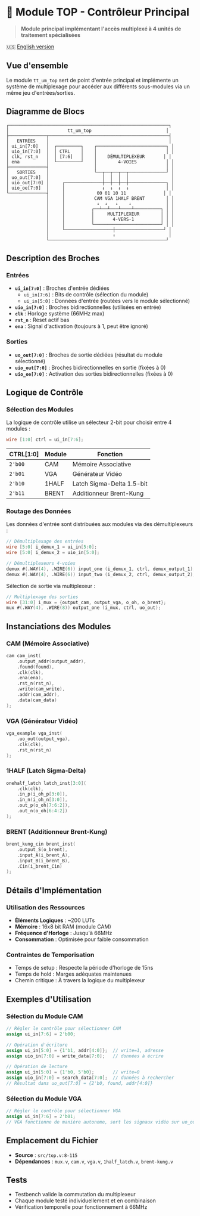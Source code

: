 # 🔀 Module TOP - Contrôleur Principal

> **Module principal implémentant l'accès multiplexé à 4 unités de traitement spécialisées**

🇺🇸 [English version](top.md)

## Vue d'ensemble

Le module `tt_um_top` sert de point d'entrée principal et implémente un système de multiplexage pour accéder aux différents sous-modules via un même jeu d'entrées/sorties.

## Diagramme de Blocs

```
┌────────────────────────────────────────────────────────────┐
│                      tt_um_top                            │
├──────────────┬─────────────────────────────────────────────┤
│   ENTRÉES    │                                             │
│ ui_in[7:0]   │  ┌─────────┐    ┌──────────────────────────┐ │
│ uio_in[7:0]  │  │ CTRL    │    │                          │ │
│ clk, rst_n   │  │ [7:6]   │    │    DÉMULTIPLEXEUR       │ │
│ ena          │  └─────────┘    │        4-VOIES           │ │
├──────────────┤                 │                          │ │
│   SORTIES    │                 └──┬──┬──┬──┬──────────────┘ │
│ uo_out[7:0]  │                    │  │  │  │                │
│ uio_out[7:0] │     ┌──────────────┼──┼──┼──┼──────────────┐ │
│ uio_oe[7:0]  │     │              ↓  ↓  ↓  ↓              │ │
└──────────────┤     │            00 01 10 11              │ │
               │     │           CAM VGA 1HALF BRENT        │ │
               │     │            ↓  ↓   ↓    ↓             │ │
               │     │          ┌──┴──┴───┴────┴──────────┐ │ │
               │     │          │     MULTIPLEXEUR        │ │ │
               │     │          │       4-VERS-1          │ │ │
               │     │          └─────────────────────────┘ │ │
               │     └──────────────────┼──────────────────┘ │
               │                        ↓                    │
               └────────────────────────────────────────────┘
```

## Description des Broches

### Entrées
- **`ui_in[7:0]`** : Broches d'entrée dédiées
  - `ui_in[7:6]` : Bits de contrôle (sélection du module)
  - `ui_in[5:0]` : Données d'entrée (routées vers le module sélectionné)
- **`uio_in[7:0]`** : Broches bidirectionnelles (utilisées en entrée)
- **`clk`** : Horloge système (66MHz max)
- **`rst_n`** : Reset actif bas
- **`ena`** : Signal d'activation (toujours à 1, peut être ignoré)

### Sorties
- **`uo_out[7:0]`** : Broches de sortie dédiées (résultat du module sélectionné)
- **`uio_out[7:0]`** : Broches bidirectionnelles en sortie (fixées à 0)
- **`uio_oe[7:0]`** : Activation des sorties bidirectionnelles (fixées à 0)

## Logique de Contrôle

### Sélection des Modules

La logique de contrôle utilise un sélecteur 2-bit pour choisir entre 4 modules :

```verilog
wire [1:0] ctrl = ui_in[7:6];
```

| CTRL[1:0] | Module | Fonction |
|-----------|--------|----------|
| `2'b00` | CAM | Mémoire Associative |
| `2'b01` | VGA | Générateur Vidéo |
| `2'b10` | 1HALF | Latch Sigma-Delta 1.5-bit |
| `2'b11` | BRENT | Additionneur Brent-Kung |

### Routage des Données

Les données d'entrée sont distribuées aux modules via des démultiplexeurs :

```verilog
// Démultiplexage des entrées
wire [5:0] i_demux_1 = ui_in[5:0];
wire [5:0] i_demux_2 = uio_in[5:0];

// Démultiplexeurs 4-voies
demux #(.WAY(4), .WIRE(6)) input_one (i_demux_1, ctrl, demux_output_1);
demux #(.WAY(4), .WIRE(6)) input_two (i_demux_2, ctrl, demux_output_2);
```

Sélection de sortie via multiplexeur :

```verilog
// Multiplexage des sorties
wire [31:0] i_mux = {output_cam, output_vga, o_oh, o_brent};
mux #(.WAY(4), .WIRE(8)) output_one (i_mux, ctrl, uo_out);
```

## Instanciations des Modules

### CAM (Mémoire Associative)
```verilog
cam cam_inst(
    .output_addr(output_addr),
    .found(found),
    .clk(clk),
    .ena(ena),
    .rst_n(rst_n),
    .write(cam_write),
    .addr(cam_addr),
    .data(cam_data)
);
```

### VGA (Générateur Vidéo)
```verilog
vga_example vga_inst(
    .uo_out(output_vga),
    .clk(clk),
    .rst_n(rst_n)
);
```

### 1HALF (Latch Sigma-Delta)
```verilog
onehalf_latch latch_inst[3:0](
    .clk(clk),
    .in_p(i_oh_p[3:0]),
    .in_n(i_oh_n[3:0]),
    .out_p(o_oh[7:6:2]),
    .out_n(o_oh[6:4:2])
);
```

### BRENT (Additionneur Brent-Kung)
```verilog
brent_kung_cin brent_inst(
    .output_S(o_brent),
    .input_A(i_brent_A),
    .input_B(i_brent_B),
    .Cin(i_brent_Cin)
);
```

## Détails d'Implémentation

### Utilisation des Ressources
- **Éléments Logiques** : ~200 LUTs
- **Mémoire** : 16x8 bit RAM (module CAM)
- **Fréquence d'Horloge** : Jusqu'à 66MHz
- **Consommation** : Optimisée pour faible consommation

### Contraintes de Temporisation
- Temps de setup : Respecte la période d'horloge de 15ns
- Temps de hold : Marges adéquates maintenues
- Chemin critique : À travers la logique du multiplexeur

## Exemples d'Utilisation

### Sélection du Module CAM
```verilog
// Régler le contrôle pour sélectionner CAM
assign ui_in[7:6] = 2'b00;

// Opération d'écriture
assign ui_in[5:0] = {1'b1, addr[4:0]};  // write=1, adresse
assign uio_in[7:0] = write_data[7:0];   // données à écrire

// Opération de lecture
assign ui_in[5:0] = {1'b0, 5'b0};       // write=0
assign uio_in[7:0] = search_data[7:0];  // données à rechercher
// Résultat dans uo_out[7:0] = {2'b0, found, addr[4:0]}
```

### Sélection du Module VGA
```verilog
// Régler le contrôle pour sélectionner VGA
assign ui_in[7:6] = 2'b01;
// VGA fonctionne de manière autonome, sort les signaux vidéo sur uo_out[7:0]
```

## Emplacement du Fichier
- **Source** : `src/top.v:8-115`
- **Dépendances** : `mux.v`, `cam.v`, `vga.v`, `1half_latch.v`, `brent-kung.v`

## Tests
- Testbench valide la commutation du multiplexeur
- Chaque module testé individuellement et en combinaison
- Vérification temporelle pour fonctionnement à 66MHz